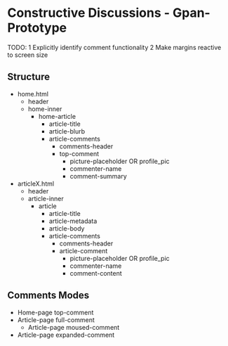 # Constructive Discussions - Gpan-Prototype
TODO:
1 Explicitly identify comment functionality
2 Make margins reactive to screen size

## Structure
* home.html
    * header
    * home-inner
        * home-article
            * article-title
            * article-blurb
            * article-comments
                * comments-header
                * top-comment
                    * picture-placeholder OR profile_pic
                    * commenter-name
                    * comment-summary
* articleX.html
    * header
    * article-inner
        * article
            * article-title
            * article-metadata
            * article-body
            * article-comments
                * comments-header
                * article-comment
                    * picture-placeholder OR profile_pic
                    * commenter-name
                    * comment-content

## Comments Modes
* Home-page top-comment
* Article-page full-comment
    * Article-page moused-comment
* Article-page expanded-comment
